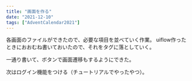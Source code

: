 ```yaml
---
title: "画面を作る"
date: "2021-12-10"
tags: ["AdventCalendar2021"]
---
```


各画面のファイルができたので、必要な項目を並べていく作業。
uiflow作ったときにおおむね書いておいたので、それをタグに落としていく。

一通り書いて、ボタンで画面遷移もするようにできた。

次はログイン機能をつける（チュートリアルでやったやつ）。
